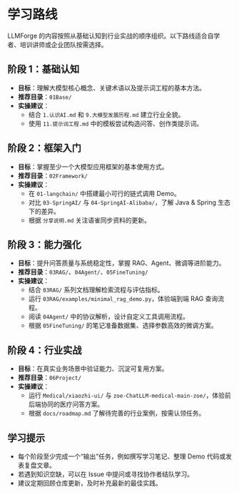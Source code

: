 # 学习路线

LLMForge 的内容按照从基础认知到行业实战的顺序组织。以下路线适合自学者、培训讲师或企业团队按需选择。

## 阶段 1：基础认知

- **目标**：理解大模型核心概念、关键术语以及提示词工程的基本方法。
- **推荐目录**：`01Base/`
- **实操建议**：
  - 结合 `1.认识AI.md` 和 `9.大模型发展历程.md` 建立行业全貌。
  - 使用 `11.提示词工程.md` 中的模板尝试构造问答、创作类提示词。

## 阶段 2：框架入门

- **目标**：掌握至少一个大模型应用框架的基本使用方式。
- **推荐目录**：`02Framework/`
- **实操建议**：
  - 在 `01-langchain/` 中搭建最小可行的链式调用 Demo。
  - 对比 `03-SpringAI/` 与 `04-SpringAI-Alibaba/`，了解 Java & Spring 生态下的差异。
  - 根据 `分享说明.md` 关注语雀同步资料的更新。

## 阶段 3：能力强化

- **目标**：提升问答质量与系统稳定性，掌握 RAG、Agent、微调等进阶能力。
- **推荐目录**：`03RAG/`、`04Agent/`、`05FineTuning/`
- **实操建议**：
  - 结合 `03RAG/` 系列文档理解检索流程与评估指标。
  - 运行 `03RAG/examples/minimal_rag_demo.py`，体验端到端 RAG 查询流程。
  - 阅读 `04Agent/` 中的协议解析，设计自定义工具调用流程。
  - 根据 `05FineTuning/` 的笔记准备数据集、选择参数高效的微调方案。

## 阶段 4：行业实战

- **目标**：在真实业务场景中验证能力、沉淀可复用方案。
- **推荐目录**：`06Project/`
- **实操建议**：
  - 运行 `Medical/xiaozhi-ui/` 与 `zoe-ChatLLM-medical-main-zoe/`，体验前后端协同的医疗问答方案。
  - 根据 `docs/roadmap.md` 了解待完善的行业案例，按需认领任务。

## 学习提示

- 每个阶段至少完成一个“输出”任务，例如撰写学习笔记、整理 Demo 代码或发表复盘文章。
- 若遇到知识空缺，可以在 Issue 中提问或寻找协作者结队学习。
- 建议定期回顾仓库更新，及时补充最新的最佳实践。
